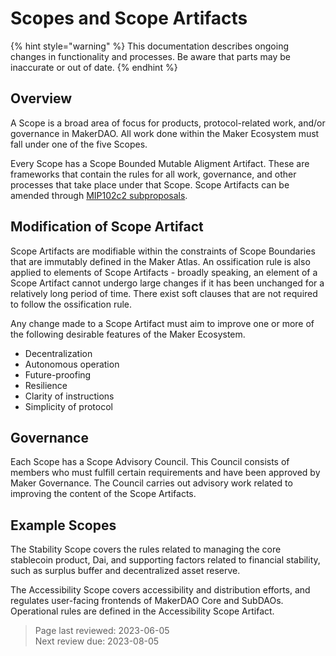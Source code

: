 # Scopes and Scope Artifacts

{% hint style="warning" %} This documentation describes ongoing changes in functionality and processes. Be aware that parts may be inaccurate or out of date. {% endhint %}

## Overview
A Scope is a broad area of focus for products, protocol-related work, and/or governance in MakerDAO. All work done within the Maker Ecosystem must fall under one of the five Scopes.

Every Scope has a Scope Bounded Mutable Aligment Artifact. These are frameworks that contain the rules for all work, governance, and other processes that take place under that Scope. Scope Artifacts can be amended through [MIP102c2 subproposals](https://mips.makerdao.com/mips/details/MIP102#MIP102c2).

## Modification of Scope Artifact
Scope Artifacts are modifiable within the constraints of Scope Boundaries that are immutably defined in the Maker Atlas. An ossification rule is also applied to elements of Scope Artifacts - broadly speaking, an element of a Scope Artifact cannot undergo large changes if it has been unchanged for a relatively long period of time. There exist soft clauses that are not required to follow the ossification rule.

Any change made to a Scope Artifact must aim to improve one or more of the following desirable features of the Maker Ecosystem.
- Decentralization
- Autonomous operation
- Future-proofing
- Resilience
- Clarity of instructions
- Simplicity of protocol

## Governance
Each Scope has a Scope Advisory Council. This Council consists of members who must fulfill certain requirements and have been approved by Maker Governance. The Council carries out advisory work related to improving the content of the Scope Artifacts.

## Example Scopes
The Stability Scope covers the rules related to managing the core stablecoin product, Dai, and supporting factors related to financial stability, such as surplus buffer and decentralized asset reserve.

The Accessibility Scope covers accessibility and distribution efforts, and regulates user-facing frontends of MakerDAO Core and SubDAOs. Operational rules are defined in the Accessibility Scope Artifact.


>Page last reviewed: 2023-06-05  
>Next review due: 2023-08-05  
